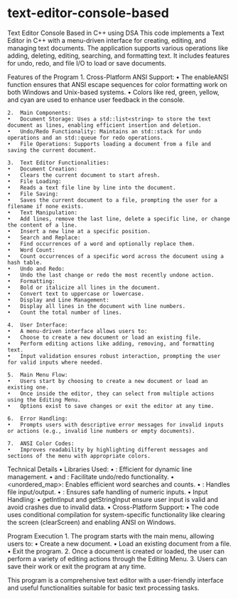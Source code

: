 # text-editor-console-based
Text Editor Console Based in C++ using DSA
This code implements a Text Editor in C++ with a menu-driven interface for creating, editing, and managing text documents. The application supports various operations like adding, deleting, editing, searching, and formatting text. It includes features for undo, redo, and file I/O to load or save documents.

Features of the Program
	1.	Cross-Platform ANSI Support:
	•	The enableANSI function ensures that ANSI escape sequences for color formatting work on both Windows and Unix-based systems.
	•	Colors like red, green, yellow, and cyan are used to enhance user feedback in the console.
 
	2.	Main Components:
	•	Document Storage: Uses a std::list<string> to store the text document as lines, enabling efficient insertion and deletion.
	•	Undo/Redo Functionality: Maintains an std::stack for undo operations and an std::queue for redo operations.
	•	File Operations: Supports loading a document from a file and saving the current document.
 
	3.	Text Editor Functionalities:
	•	Document Creation:
	•	Clears the current document to start afresh.
	•	File Loading:
	•	Reads a text file line by line into the document.
	•	File Saving:
	•	Saves the current document to a file, prompting the user for a filename if none exists.
	•	Text Manipulation:
	•	Add lines, remove the last line, delete a specific line, or change the content of a line.
	•	Insert a new line at a specific position.
	•	Search and Replace:
	•	Find occurrences of a word and optionally replace them.
	•	Word Count:
	•	Count occurrences of a specific word across the document using a hash table.
	•	Undo and Redo:
	•	Undo the last change or redo the most recently undone action.
	•	Formatting:
	•	Bold or italicize all lines in the document.
	•	Convert text to uppercase or lowercase.
	•	Display and Line Management:
	•	Display all lines in the document with line numbers.
	•	Count the total number of lines.
 
	4.	User Interface:
	•	A menu-driven interface allows users to:
	•	Choose to create a new document or load an existing file.
	•	Perform editing actions like adding, removing, and formatting text.
	•	Input validation ensures robust interaction, prompting the user for valid inputs where needed.
 
	5.	Main Menu Flow:
	•	Users start by choosing to create a new document or load an existing one.
	•	Once inside the editor, they can select from multiple actions using the Editing Menu.
	•	Options exist to save changes or exit the editor at any time.
 
	6.	Error Handling:
	•	Prompts users with descriptive error messages for invalid inputs or actions (e.g., invalid line numbers or empty documents).
 
	7.	ANSI Color Codes:
	•	Improves readability by highlighting different messages and sections of the menu with appropriate colors.

Technical Details
	•	Libraries Used:
	•	<list>: Efficient for dynamic line management.
	•	<stack> and <queue>: Facilitate undo/redo functionality.
	•	<unordered_map>: Enables efficient word searches and counts.
	•	<fstream>: Handles file input/output.
	•	<limits>: Ensures safe handling of numeric inputs.
	•	Input Handling:
	•	getIntInput and getStringInput ensure user input is valid and avoid crashes due to invalid data.
	•	Cross-Platform Support:
	•	The code uses conditional compilation for system-specific functionality like clearing the screen (clearScreen) and enabling ANSI on Windows.

Program Execution
	1.	The program starts with the main menu, allowing users to:
	•	Create a new document.
	•	Load an existing document from a file.
	•	Exit the program.
	2.	Once a document is created or loaded, the user can perform a variety of editing actions through the Editing Menu.
	3.	Users can save their work or exit the program at any time.

This program is a comprehensive text editor with a user-friendly interface and useful functionalities suitable for basic text processing tasks.
